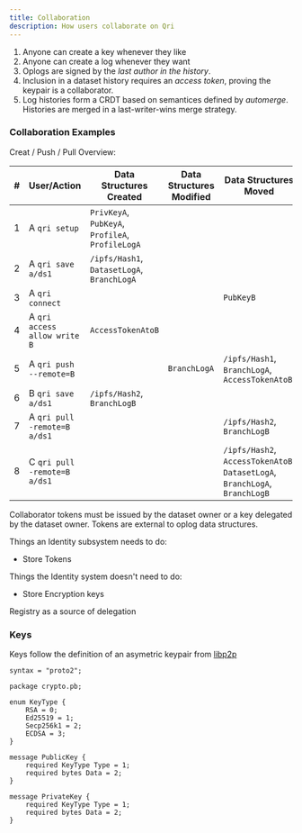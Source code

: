 ```yaml
---
title: Collaboration
description: How users collaborate on Qri
---
```


1. Anyone can create a key whenever they like
2. Anyone can create a log whenever they want
3. Oplogs are signed by the _last author in the history_.
4. Inclusion in a dataset history requires an _access token_, proving the keypair is a collaborator.
5. Log histories form a CRDT based on semantices defined by _automerge_. Histories are merged in a last-writer-wins merge strategy.

### Collaboration Examples

Creat / Push / Pull Overview:

| # | User/Action                     | Data Structures Created | Data Structures Modified | Data Structures Moved |
|---| ------------------------------ | ----------------------- | ------------------------ | --------------------- |
| 1 | A `qri setup`                | `PrivKeyA`, `PubKeyA`, `ProfileA`, `ProfileLogA` | | |
| 2 | A `qri save a/ds1`           | `/ipfs/Hash1`, `DatasetLogA`, `BranchLogA` | | |
| 3 | A `qri connect`              | | | `PubKeyB` |
| 4 | A `qri access allow write B` | `AccessTokenAtoB` | | |
| 5 | A `qri push --remote=B`      | | `BranchLogA` | `/ipfs/Hash1`, `BranchLogA`, `AccessTokenAtoB` |
| 6 | B `qri save a/ds1`           | `/ipfs/Hash2`, `BranchLogB` | |
| 7 | A `qri pull -remote=B a/ds1` | | | `/ipfs/Hash2`, `BranchLogB` |
| 8 | C `qri pull -remote=B a/ds1` | | | `/ipfs/Hash2`, `AccessTokenAtoB`, `DatasetLogA`, `BranchLogA`, `BranchLogB`|



Collaborator tokens must be issued by the dataset owner or a key delegated by the dataset owner. Tokens are external to oplog data structures.


Things an Identity subsystem needs to do:
* Store Tokens

Things the Identity system doesn't need to do:
* Store Encryption keys

Registry as a source of delegation

### Keys
Keys follow the definition of an asymetric keypair from [libp2p](https://github.com/libp2p/go-libp2p-core/blob/master/crypto/pb/crypto.proto)

```protobuf:title=Key
syntax = "proto2";

package crypto.pb;

enum KeyType {
	RSA = 0;
	Ed25519 = 1;
	Secp256k1 = 2;
	ECDSA = 3;
}

message PublicKey {
	required KeyType Type = 1;
	required bytes Data = 2;
}

message PrivateKey {
	required KeyType Type = 1;
	required bytes Data = 2;
}
```

### 
